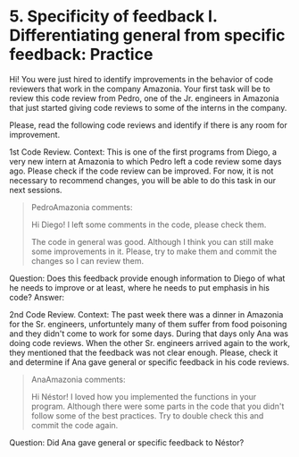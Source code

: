 # 5. Specificity of feedback I. Differentiating general from specific feedback: Practice


Hi! You were just hired to identify improvements in the behavior of code reviewers that work in the company Amazonia. Your first task will be to review this code review from Pedro, one of the Jr. engineers in Amazonia that just started giving code reviews to some of the interns in the company.

Please, read the following code reviews and identify if there is any room for improvement.

1st Code Review.
Context: This is one of the first programs from Diego, a very new intern at Amazonia to which Pedro left a code review some days ago. Please check if the code review can be improved. For now, it is not necessary to recommend changes, you will be able to do this task in our next sessions.

>PedroAmazonia comments:
>
>Hi Diego! I left some comments in the code, please check them.
>
> The code in general was good. Although I think you can still make some improvements in it. Please, try to make them and commit the changes so I can review them.

Question: Does this feedback provide enough information to Diego of what he needs to improve or at least, where he needs to put emphasis in his code?
Answer:


2nd Code Review.
Context: The past week there was a dinner in Amazonia for the Sr. engineers, unfortuntely many of them suffer from food poisoning and they didn't come to work for some days. During that days only Ana was doing code reviews. When the other Sr. engineers arrived again to the work, they  mentioned that the feedback was not clear enough. Please, check it and determine if Ana gave general or specific feedback in his code reviews.

>AnaAmazonia comments:
>
>Hi Néstor! I loved how you implemented the functions in your program. Although there were some parts in the code that you didn't follow some of the best practices. Try to double check this and commit the code again.

Question: Did Ana gave general or specific feedback to Néstor?

